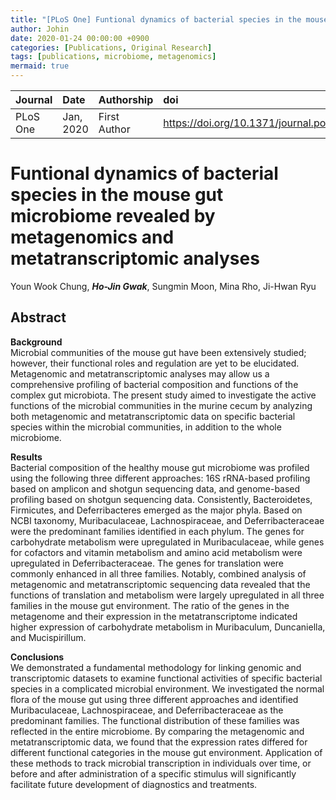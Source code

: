 ```yaml
---
title: "[PLoS One] Funtional dynamics of bacterial species in the mouse gut microbiome revealed by metagenomics and metatranscriptomic analyses"
author: Johin
date: 2020-01-24 00:00:00 +0900
categories: [Publications, Original Research]
tags: [publications, microbiome, metagenomics]
mermaid: true
---
```



| Journal  | Date      | Authorship   | doi                      |
|:---------|:----------|:-------------|:----------------------|
| PLoS One | Jan, 2020 | First Author | <https://doi.org/10.1371/journal.pone.0227886> |

# Funtional dynamics of bacterial species in the mouse gut microbiome revealed by metagenomics and metatranscriptomic analyses  
Youn Wook Chung, ***Ho-Jin Gwak***, Sungmin Moon, Mina Rho, Ji-Hwan Ryu

## Abstract

**Background**  
Microbial communities of the mouse gut have been extensively studied; however, their functionalroles and regulation are yet to be elucidated. Metagenomic and metatranscriptomicanalyses may allow us a comprehensive profiling of bacterial composition and functions ofthe complex gut microbiota. The present study aimed to investigate the active functions ofthe microbial communities in the murine cecum by analyzing both metagenomic and metatranscriptomicdata on specific bacterial species within the microbial communities, in additionto the whole microbiome.  

**Results**  
Bacterial composition of the healthy mouse gut microbiome was profiled using the followingthree different approaches: 16S rRNA-based profiling based on amplicon and shotgunsequencing data, and genome-based profiling based on shotgun sequencing data. Consistently,Bacteroidetes, Firmicutes, and Deferribacteres emerged as the major phyla. Basedon NCBI taxonomy, Muribaculaceae, Lachnospiraceae, and Deferribacteraceae were thepredominant families identified in each phylum. The genes for carbohydrate metabolismwere upregulated in Muribaculaceae, while genes for cofactors and vitamin metabolism andamino acid metabolism were upregulated in Deferribacteraceae. The genes for translationwere commonly enhanced in all three families. Notably, combined analysis of metagenomicand metatranscriptomic sequencing data revealed that the functions of translation andmetabolism were largely upregulated in all three families in the mouse gut environment. Theratio of the genes in the metagenome and their expression in the metatranscriptome indicated higher expression of carbohydrate metabolism in Muribaculum, Duncaniella, andMucispirillum.  

**Conclusions**  
We demonstrated a fundamental methodology for linking genomic and transcriptomic datasetsto examine functional activities of specific bacterial species in a complicated microbialenvironment. We investigated the normal flora of the mouse gut using three differentapproaches and identified Muribaculaceae, Lachnospiraceae, and Deferribacteraceae asthe predominant families. The functional distribution of these families was reflected in theentire microbiome. By comparing the metagenomic and metatranscriptomic data, we foundthat the expression rates differed for different functional categories in the mouse gut environment.Application of these methods to track microbial transcription in individuals overtime, or before and after administration of a specific stimulus will significantly facilitate futuredevelopment of diagnostics and treatments.
